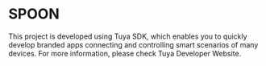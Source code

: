# SPOON
This project is developed using Tuya SDK, which enables you to quickly develop branded apps connecting and controlling smart scenarios of many devices. 
For more information, please check Tuya Developer Website. 
